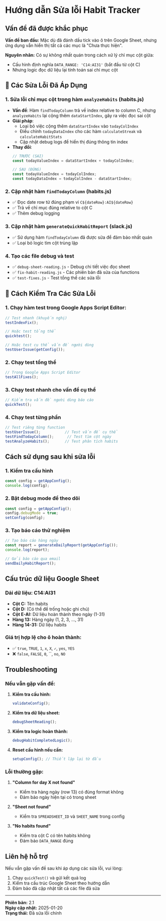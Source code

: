 # Hướng dẫn Sửa lỗi Habit Tracker

## Vấn đề đã được khắc phục

**Vấn đề ban đầu:** Mặc dù đã đánh dấu tick vào ô trên Google Sheet, nhưng ứng dụng vẫn hiển thị tất cả các mục là "Chưa thực hiện".

**Nguyên nhân:** Có sự không nhất quán trong cách xử lý chỉ mục cột giữa:
- Cấu hình định nghĩa `DATA_RANGE: 'C14:AI31'` (bắt đầu từ cột C)
- Nhưng logic đọc dữ liệu lại tính toán sai chỉ mục cột

## 🔧 Các Sửa Lỗi Đã Áp Dụng

### 1. **Sửa lỗi chỉ mục cột trong hàm `analyzeHabits`** (habits.js)
- **Vấn đề**: Hàm `findTodayColumn` trả về index relative to column C, nhưng `analyzeHabits` lại cộng thêm `dataStartIndex`, gây ra việc đọc sai cột
- **Giải pháp**: 
  - Loại bỏ việc cộng thêm `dataStartIndex` vào `todayColIndex`
  - Điều chỉnh `todayDataIndex` cho các hàm `calculateStreak` và `calculateHabitStats`
  - Cập nhật debug logs để hiển thị đúng thông tin index
- **Thay đổi**: 
  ```javascript
  // TRƯỚC (SAI)
  const todayValueIndex = dataStartIndex + todayColIndex;
  
  // SAU (ĐÚNG)
  const todayValueIndex = todayColIndex;
  const todayDataIndex = todayColIndex - dataStartIndex;
  ```

### 2. Cập nhật hàm `findTodayColumn` (habits.js)
- ✅ Đọc date row từ đúng phạm vi `C${dateRow}:AI${dateRow}`
- ✅ Trả về chỉ mục đúng relative to cột C
- ✅ Thêm debug logging

### 3. Cập nhật hàm `generateQuickHabitReport` (slack.js)
- ✅ Sử dụng hàm `findTodayColumn` đã được sửa để đảm bảo nhất quán
- ✅ Loại bỏ logic tìm cột trùng lặp

### 4. Tạo các file debug và test
- ✅ `debug-sheet-reading.js` - Debug chi tiết việc đọc sheet
- ✅ `fix-habit-reading.js` - Các phiên bản đã sửa của functions
- ✅ `test-fixes.js` - Test tổng thể các sửa lỗi

## 🧪 Cách Kiểm Tra Các Sửa Lỗi

### 1. Chạy hàm test trong Google Apps Script Editor:
```javascript
// Test nhanh (khuyến nghị)
testIndexFix();

// Hoặc test tổng thể
quicktest();

// Hoặc test cụ thể vấn đề người dùng
testUserIssue(getConfig());
```

### 2. Chạy test tổng thể
```javascript
// Trong Google Apps Script Editor
testAllFixes();
```

### 3. Chạy test nhanh cho vấn đề cụ thể
```javascript
// Kiểm tra vấn đề người dùng báo cáo
quickTest();
```

### 4. Chạy test từng phần
```javascript
// Test riêng từng function
testUserIssue();           // Test vấn đề cụ thể
testFindTodayColumn();      // Test tìm cột ngày
testAnalyzeHabits();       // Test phân tích habits
```

## Cách sử dụng sau khi sửa lỗi

### 1. Kiểm tra cấu hình
```javascript
const config = getAppConfig();
console.log(config);
```

### 2. Bật debug mode để theo dõi
```javascript
const config = getAppConfig();
config.debugMode = true;
setConfig(config);
```

### 3. Tạo báo cáo thử nghiệm
```javascript
// Tạo báo cáo hàng ngày
const report = generateDailyReport(getAppConfig());
console.log(report);

// Gửi báo cáo qua email
sendDailyHabitReport();
```

## Cấu trúc dữ liệu Google Sheet

### Dải dữ liệu: C14:AI31
- **Cột C:** Tên habits
- **Cột D:** (Có thể để trống hoặc ghi chú)
- **Cột E-AI:** Dữ liệu hoàn thành theo ngày (1-31)
- **Hàng 13:** Hàng ngày (1, 2, 3, ..., 31)
- **Hàng 14-31:** Dữ liệu habits

### Giá trị hợp lệ cho ô hoàn thành:
- ✅ `true`, `TRUE`, `1`, `x`, `X`, `✓`, `yes`, `YES`
- ❌ `false`, `FALSE`, `0`, ``, `no`, `NO`

## Troubleshooting

### Nếu vẫn gặp vấn đề:

1. **Kiểm tra cấu hình:**
   ```javascript
   validateConfig();
   ```

2. **Kiểm tra dữ liệu sheet:**
   ```javascript
   debugSheetReading();
   ```

3. **Kiểm tra logic hoàn thành:**
   ```javascript
   debugHabitCompletedLogic();
   ```

4. **Reset cấu hình nếu cần:**
   ```javascript
   setupConfig(); // Thiết lập lại từ đầu
   ```

### Lỗi thường gặp:

1. **"Column for day X not found"**
   - Kiểm tra hàng ngày (row 13) có đúng format không
   - Đảm bảo ngày hiện tại có trong sheet

2. **"Sheet not found"**
   - Kiểm tra `SPREADSHEET_ID` và `SHEET_NAME` trong config

3. **"No habits found"**
   - Kiểm tra cột C có tên habits không
   - Đảm bảo `DATA_RANGE` đúng

## Liên hệ hỗ trợ

Nếu vẫn gặp vấn đề sau khi áp dụng các sửa lỗi, vui lòng:
1. Chạy `quickTest()` và gửi kết quả log
2. Kiểm tra cấu trúc Google Sheet theo hướng dẫn
3. Đảm bảo đã cập nhật tất cả các file đã sửa

---

**Phiên bản:** 2.1  
**Ngày cập nhật:** 2025-01-20  
**Trạng thái:** Đã sửa lỗi chính